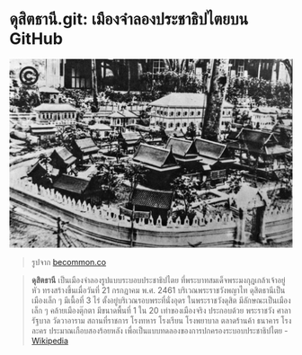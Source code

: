 # ดุสิตธานี.git: เมืองจำลองประชาธิปไตยบน GitHub

![Dusit Thani](docs/dusit.jpg)

> รูปจาก [becommon.co](https://becommon.co/culture/dusit-thani-kingramavi-intown)

> **ดุสิตธานี** เป็นเมืองจำลองรูปแบบระบอบประชาธิปไตย ที่พระบาทสมเด็จพระมงกุฎเกล้าเจ้าอยู่หัว ทรงสร้างขึ้นเมื่อวันที่ 21 กรกฎาคม พ.ศ. 2461 บริเวณพระราชวังพญาไท ดุสิตธานีเป็นเมืองเล็ก ๆ มีเนื้อที่ 3 ไร่ ตั้งอยู่บริเวณรอบพระที่นั่งอุดร ในพระราชวังดุสิต มีลักษณะเป็นเมืองเล็ก ๆ คล้ายเมืองตุ๊กตา มีขนาดพื้นที่ 1 ใน 20 เท่าของเมืองจริง ประกอบด้วย พระราชวัง ศาลารัฐบาล วัดวาอาราม สถานที่ราชการ โรงทหาร โรงเรียน โรงพยาบาล ตลาดร้านค้า ธนาคาร โรงละคร ประมาณเกือบสองร้อยหลัง เพื่อเป็นแบบทดลองของการปกครองระบอบประชาธิปไตย - [Wikipedia](https://th.wikipedia.org/wiki/ดุสิตธานี)
